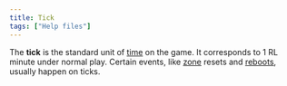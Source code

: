 ```yaml
---
title: Tick
tags: ["Help files"]
---
```

The **tick** is the standard unit of [time](time "wikilink") on the
game. It corresponds to 1 RL minute under normal play. Certain events,
like [zone](zone "wikilink") resets and [reboots](reboot "wikilink"),
usually happen on ticks.
